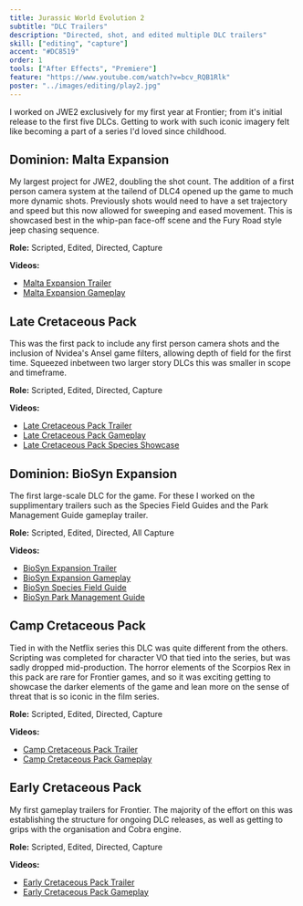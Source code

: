 ```yaml
---
title: Jurassic World Evolution 2
subtitle: "DLC Trailers"
description: "Directed, shot, and edited multiple DLC trailers"
skill: ["editing", "capture"]
accent: "#DC8519"
order: 1
tools: ["After Effects", "Premiere"]
feature: "https://www.youtube.com/watch?v=bcv_RQB1Rlk"
poster: "../images/editing/play2.jpg"
---
```


I worked on JWE2 exclusively for my first year at Frontier; from it's initial release to the first five DLCs. Getting to work with such iconic imagery felt like becoming a part of a series I'd loved since childhood.

## Dominion: Malta Expansion

My largest project for JWE2, doubling the shot count. The addition of a first person camera system at the tailend of DLC4 opened up the game to much more dynamic shots. Previously shots would need to have a set trajectory and speed but this now allowed for sweeping and eased movement. This is showcased best in the whip-pan face-off scene and the Fury Road style jeep chasing sequence.

**Role:** Scripted, Edited, Directed, Capture

**Videos:**

- [Malta Expansion Trailer](https://www.youtube.com/watch?v=bcv_RQB1Rlk)
- [Malta Expansion Gameplay](https://www.youtube.com/watch?v=ZwD3YaPV7-o)

## Late Cretaceous Pack

This was the first pack to include any first person camera shots and the inclusion of Nvidea's Ansel game filters, allowing depth of field for the first time. Squeezed inbetween two larger story DLCs this was smaller in scope and timeframe.

**Role:** Scripted, Edited, Directed, Capture

**Videos:**

- [Late Cretaceous Pack Trailer](https://www.youtube.com/watch?v=Y0BTMaakHLk)
- [Late Cretaceous Pack Gameplay](https://www.youtube.com/watch?v=vsEjnSl0oWQ)
- [Late Cretaceous Pack Species Showcase](https://www.youtube.com/watch?v=ShJ06OSd8lE)

## Dominion: BioSyn Expansion

The first large-scale DLC for the game. For these I worked on the supplimentary trailers such as the Species Field Guides and the Park Management Guide gameplay trailer.

**Role:** Scripted, Edited, Directed, All Capture

**Videos:**

- [BioSyn Expansion Trailer](https://www.youtube.com/watch?v=AJXxjzBw5x0)
- [BioSyn Expansion Gameplay](https://www.youtube.com/watch?v=gUrRHlW9Rio)
- [BioSyn Species Field Guide](https://www.youtube.com/watch?v=8N5ZAWEW2JE)
- [BioSyn Park Management Guide](https://www.youtube.com/watch?v=3UCNT7voFJI)

## Camp Cretaceous Pack

Tied in with the Netflix series this DLC was quite different from the others. Scripting was completed for character VO that tied into the series, but was sadly dropped mid-production. The horror elements of the Scorpios Rex in this pack are rare for Frontier games, and so it was exciting getting to showcase the darker elements of the game and lean more on the sense of threat that is so iconic in the film series.

**Role:** Scripted, Edited, Directed, Capture

**Videos:**

- [Camp Cretaceous Pack Trailer](https://www.youtube.com/watch?v=4X-NN_UaQkU)
- [Camp Cretaceous Pack Gameplay](https://www.youtube.com/watch?v=4xTy-z87idU)

## Early Cretaceous Pack

My first gameplay trailers for Frontier. The majority of the effort on this was establishing the structure for ongoing DLC releases, as well as getting to grips with the organisation and Cobra engine.

**Role:** Scripted, Edited, Directed, Capture

**Videos:**

- [Early Cretaceous Pack Trailer](https://www.youtube.com/watch?v=G2tgq0Dmaqs)
- [Early Cretaceous Pack Gameplay](https://www.youtube.com/watch?v=bW1UnZDzcd0)

